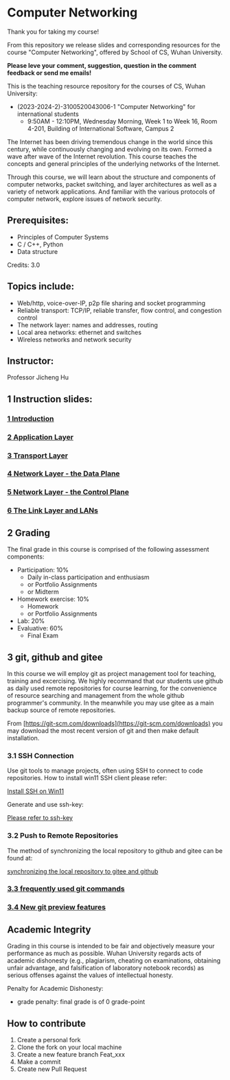 # Computer Networking

Thank you for taking my course!

From this repository we release slides and corresponding resources for the course 
"Computer Networking", offered by School of CS, Wuhan University.

**Please leve your comment, suggestion, question in the comment feedback or send me emails!**

This is the teaching resource repository for the courses of CS, Wuhan University:
* (2023-2024-2)-3100520043006-1 "Computer Networking" for international students
    - 9:50AM - 12:10PM, Wednesday Morning, Week 1 to Week 16, Room 4-201, Building of International Software, Campus 2

The Internet has been driving tremendous change in the world since this century,
while continuously changing and evolving on its own. 
Formed a wave after wave of the Internet revolution.
This course teaches the concepts and general principles of 
the underlying networks of the Internet.

Through this course, we will learn about the structure and components of computer 
networks, packet switching, and layer architectures as well as a variety of 
network applications. 
And familiar with the various protocols of computer network, 
explore issues of network security.

## Prerequisites:
* Principles of Computer Systems
* C / C++, Python
* Data structure

Credits: 3.0

## Topics include:
* Web/http, voice-over-IP, p2p file sharing and socket programming
* Reliable transport: TCP/IP, reliable transfer, flow control, and congestion control
* The network layer: names and addresses, routing
* Local area networks: ethernet and switches
* Wireless networks and network security

## Instructor: 
Professor Jicheng Hu

## 1 Instruction slides:

### [1 Introduction](pptx/chapter1.pptx)

### [2 Application Layer](pptx/chapter2.pptx)

### [3 Transport Layer](pptx/chapter3.pptx)

### [4 Network Layer - the Data Plane](pptx/chapter4.pptx)

### [5 Network Layer - the Control Plane](pptx/chapter5.pptx)

### [6 The Link Layer and LANs](pptx/chapter6.pptx)


## 2 Grading

The final grade in this course is comprised of the following assessment components:

- Participation: 10%
    - Daily in-class participation and enthusiasm
    - or Portfolio Assignments
    - or Midterm
- Homework exercise: 10%
    - Homework
    - or Portfolio Assignments
- Lab: 20%
- Evaluative: 60%
    - Final Exam


## 3 git, github and gitee

In this course we will employ git as project management tool for teaching, training 
and excercising. We highly recommand that our students use github as daily used 
remote repositories for course learning, for the convenience of resource 
searching and management from the whole github programmer's community. In the 
meanwhile you may use gitee as a main backup source of remote repositories.

From [https://git-scm.com/downloads](https://git-scm.com/downloads)
you may download the most recent version of git and then make default installation.

### 3.1 SSH Connection

Use git tools to manage projects, often using SSH to connect to code repositories. 
How to install win11 SSH client please refer:

[Install SSH on Win11](git/ssh_client.md)

Generate and use ssh-key:

[Please refer to ssh-key](git/ssh_gitee.md)


### 3.2 Push to Remote Repositories

The method of synchronizing the local repository to 
github and gitee can be found at:

[synchronizing the local repository to gitee and github](git/gitee_n_github.md)

### [3.3 frequently used git commands](git/frequentlyUsed.md)

### [3.4 New git preview features](git/preview_features.md)


## Academic Integrity

Grading in this course is intended to be fair and objectively measure your 
performance as much as possible. 
Wuhan University regards acts of academic dishonesty (e.g., plagiarism, 
cheating on examinations, obtaining unfair advantage, and falsification of 
laboratory notebook records) as serious offenses against the values of 
intellectual honesty. 

Penalty for Academic Dishonesty:
* grade penalty: final grade is of 0 grade-point

## How to contribute

1.  Create a personal fork
2.  Clone the fork on your local machine
3.  Create a new feature branch Feat_xxx 
4.  Make a commit
4.  Create new Pull Request


